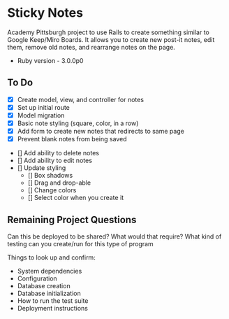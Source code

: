 # Sticky Notes
Academy Pittsburgh project to use Rails to create something similar to Google Keep/Miro Boards. It allows you to create new post-it notes, edit them, remove old notes, and rearrange notes on the page.

* Ruby version - 3.0.0p0


## To Do
- [x] Create model, view, and controller for notes
- [x] Set up initial route
- [x] Model migration
- [x] Basic note styling (square, color, in a row)
- [x] Add form to create new notes that redirects to same page
- [x] Prevent blank notes from being saved
- [] Add ability to delete notes
- [] Add ability to edit notes
- [] Update styling
    - [] Box shadows
    - [] Drag and drop-able
    - [] Change colors
    - [] Select color when you create it 


## Remaining Project Questions
Can this be deployed to be shared? What would that require?
What kind of testing can you create/run for this type of program


Things to look up and confirm:

* System dependencies
* Configuration
* Database creation
* Database initialization
* How to run the test suite
* Deployment instructions


